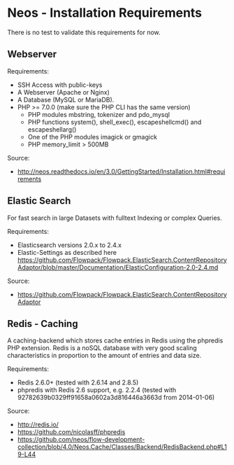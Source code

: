 # Neos - Installation Requirements

There is no test to validate this requirements for now.

## Webserver

Requirements:
- SSH Access with public-keys
- A Webserver (Apache or Nginx)
- A Database (MySQL or MariaDB).
- PHP >= 7.0.0 (make sure the PHP CLI has the same version)
  - PHP modules mbstring, tokenizer and pdo_mysql
  - PHP functions system(), shell_exec(), escapeshellcmd() and escapeshellarg()
  - One of the PHP modules imagick or gmagick
  - PHP memory_limit > 500MB

Source: 
- http://neos.readthedocs.io/en/3.0/GettingStarted/Installation.html#requirements

## Elastic Search

For fast search in large Datasets with fulltext Indexing or complex Queries.

Requirements:
- Elasticsearch versions 2.0.x to 2.4.x
- Elastic-Settings as described here https://github.com/Flowpack/Flowpack.ElasticSearch.ContentRepositoryAdaptor/blob/master/Documentation/ElasticConfiguration-2.0-2.4.md

Source:
- https://github.com/Flowpack/Flowpack.ElasticSearch.ContentRepositoryAdaptor

## Redis - Caching

A caching-backend which stores cache entries in Redis using the phpredis PHP extension.
Redis is a noSQL database with very good scaling characteristics
in proportion to the amount of entries and data size.

Requirements:
- Redis 2.6.0+ (tested with 2.6.14 and 2.8.5)
- phpredis with Redis 2.6 support, e.g. 2.2.4 (tested with 92782639b0329ff91658a0602a3d816446a3663d from 2014-01-06)

Source:
- http://redis.io/
- https://github.com/nicolasff/phpredis
- https://github.com/neos/flow-development-collection/blob/4.0/Neos.Cache/Classes/Backend/RedisBackend.php#L19-L44
